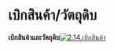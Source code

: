 # เบิกสินค้า/วัตถุดิบ

**เบิกสินค้าและวัตถุดิบ**[![2.14.เบิกสินค้า](http://www.smlaccount.com/manual/wp-content/uploads/2017/11/2.14.เบิกสินค้า.jpg)](http://www.smlaccount.com/manual/wp-content/uploads/2017/11/2.14.เบิกสินค้า.jpg)  

